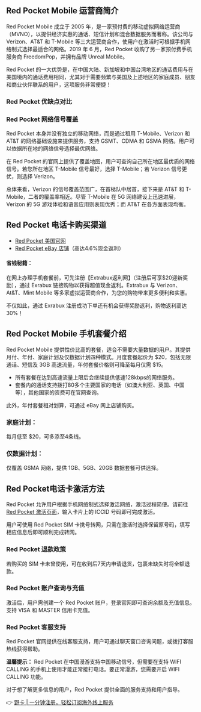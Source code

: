 ## Red Pocket Mobile 运营商简介

Red Pocket Mobile 成立于 2005 年，是一家预付费的移动虚拟网络运营商（MVNO），以提供经济实惠的通话、短信计划和混合数据服务而著称。该公司与 Verizon、AT&T 和 T-Mobile 等三大运营商合作，使用户在激活时可根据手机网络制式选择最适合的网络。2019 年 6 月，Red Pocket 收购了另一家预付费手机服务商 FreedomPop，并拥有品牌 Unreal Mobile。

Red Pocket 的一大优势是，在中国大陆、新加坡和中国台湾地区的通话费用与在美国境内的通话费用相同，尤其对于需要频繁与美国及上述地区的家庭成员、朋友和商业伙伴联系的用户，这项服务非常便捷！

### Red Pocket 优缺点对比

### Red Pocket 网络信号覆盖

Red Pocket 本身并没有独立的移动网络，而是通过租用 T-Mobile、Verizon 和 AT&T 的网络基础设施来提供服务，支持 GSMT、CDMA 和 GSMA 网络。用户可以依据所在地的网络信号选择最优网络。

在 Red Pocket 的官网上提供了覆盖地图，用户可查询自己所在地区最优质的网络信号。若您所在地区 T-Mobile 信号最好，选择 T-Mobile；若 Verizon 信号更优，则选择 Verizon。

总体来看，Verizon 的信号覆盖范围广，在首梯队中居首，接下来是 AT&T 和 T-Mobile，二者的覆盖率相近。尽管 T-Mobile 在 5G 网络建设上迅速进展，Verizon 的 5G 游戏体验和语音应用则表现优秀；而 AT&T 在各方面表现均衡。

## Red Pocket 电话卡购买渠道

- [Red Pocket 美国官网](https://bit.ly/bewildcard)
- [Red Pocket eBay 店铺](https://bit.ly/bewildcard)（高达4.6%现金返利）

#### 省钱秘籍：

在网上办理手机套餐前，可先注册【Extrabux返利网】（注册后可享$20迎新奖励），通过 Exrabux 链接购物以获得超值现金返利。Extrabux 与 Verizon、At&T、Mint Mobile 等多家虚拟运营商合作，为您的购物带来更多便利和实惠。

不仅如此，通过 Exrabux 注册成功下单还有机会获得奖励返利，购物返利高达30%！

## Red Pocket Mobile 手机套餐介绍

Red Pocket Mobile 提供性价比高的套餐，适合不需要大量数据的用户。其提供月付、年付、家庭计划及仅数据计划四种模式。月度套餐起价为 $20，包括无限通话、短信及 3GB 高速流量，年付套餐价格则可降至每月仅需 $15。

- 所有套餐在达到高速流量上限后会继续提供低速128kbps的网络服务。
- 套餐内的通话支持拨打80多个主要国家的电话（如澳大利亚、英国、中国等），其他国家的资费可在官网查询。

此外，年付套餐相对划算，可通过 eBay 网上店铺购买。

### 家庭计划：

每月低至 $20，可多添至4条线。

### 仅数据计划：

仅覆盖 GSMA 网络，提供 1GB、5GB、20GB 数据套餐可供选择。

## Red Pocket电话卡激活方法

Red Pocket 允许用户根据手机网络制式选择激活网络，激活过程简便。请前往 [Red Pocket 激活页面](https://bit.ly/bewildcard)，输入卡片上的 ICCID 号码即可完成激活。

用户可使用 Red Pocket SIM 卡携号转网，只需在激活时选择保留原号码，填写相应信息后即可顺利完成转网。

### Red Pocket 退款政策

若购买的 SIM 卡未曾使用，可在收到后7天内申请退货，包裹未缺失时将全额退款。

### Red Pocket 账户查询与充值

激活后，用户需创建一个 Red Pocket 账户，登录官网即可查询余额及充值信息。支持 VISA 和 MASTER 信用卡充值。

### Red Pocket 客服支持

Red Pocket 官网提供在线客服支持，用户可通过聊天窗口咨询问题，或拨打客服热线获得帮助。

**温馨提示：** Red Pocket 在中国漫游支持中国移动信号，但需要在支持 WIFI CALLING 的手机上使用才能正常接打电话。要正常漫游，您需要开启 WIFI CALLING 功能。

对于想了解更多信息的用户，Red Pocket 提供全面的服务支持和用户指导。

👉 [野卡 | 一分钟注册，轻松订阅海外线上服务](https://bit.ly/bewildcard)